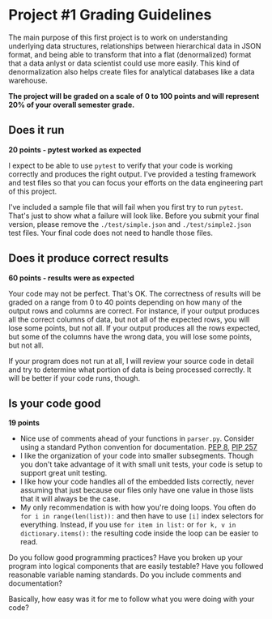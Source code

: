 # Project #1 Grading Guidelines
The main purpose of this first project is to work on understanding underlying data structures, relationships between hierarchical data in JSON format, and being able to transform that into a flat (denormalized) format that a data anlyst or data scientist could use more easily.  This kind of denormalization also helps create files for analytical databases like a data warehouse.

**The project will be graded on a scale of 0 to 100 points and will represent 20% of your overall semester grade.**

## Does it run
**20 points - pytest worked as expected**

I expect to be able to use `pytest` to verify that your code is working correctly and produces the right output.  I've provided a testing framework and test files so that you can focus your efforts on the data engineering part of this project.

I've included a sample file that will fail when you first try to run `pytest`.  That's just to show what a failure will look like.  Before you submit your final version, please remove the `./test/simple.json` and `./test/simple2.json` test files.  Your final code does not need to handle those files.


## Does it produce correct results
**60 points - results were as expected**

Your code may not be perfect.  That's OK. The correctness of results will be graded on a range from 0 to 40 points depending on how many of the output rows and columns are correct.  For instance, if your output produces all the correct columns of data, but not all of the expected rows, you will lose some points, but not all. If your output produces all the rows expected, but some of the columns have the wrong data, you will lose some points, but not all.

If your program does not run at all, I will review your source code in detail and try to determine what portion of data is being processed correctly.  It will be better if your code runs, though.


## Is your code good
**19 points**
* Nice use of comments ahead of your functions in `parser.py`. Consider using a standard Python convention for documentation. [PEP 8](https://peps.python.org/pep-0008/), [PIP 257](https://peps.python.org/pep-0257/)
* I like the organization of your code into smaller subsegments. Though you don't take advantage of it with small unit tests, your code is setup to support great unit testing.
* I like how your code handles all of the embedded lists correctly, never assuming that just because our files only have one value in those lists that it will always be the case.
* My only recommendation is with how you're doing loops.  You often do `for i in range(len(list)):` and then have to use `[i]` index selectors for everything.  Instead, if you use `for item in list:` or `for k, v in dictionary.items():` the resulting code inside the loop can be easier to read.

Do you follow good programming practices? Have you broken up your program into logical components that are easily testable? Have you followed reasonable variable naming standards. Do you include comments and documentation?

Basically, how easy was it for me to follow what you were doing with your code?
